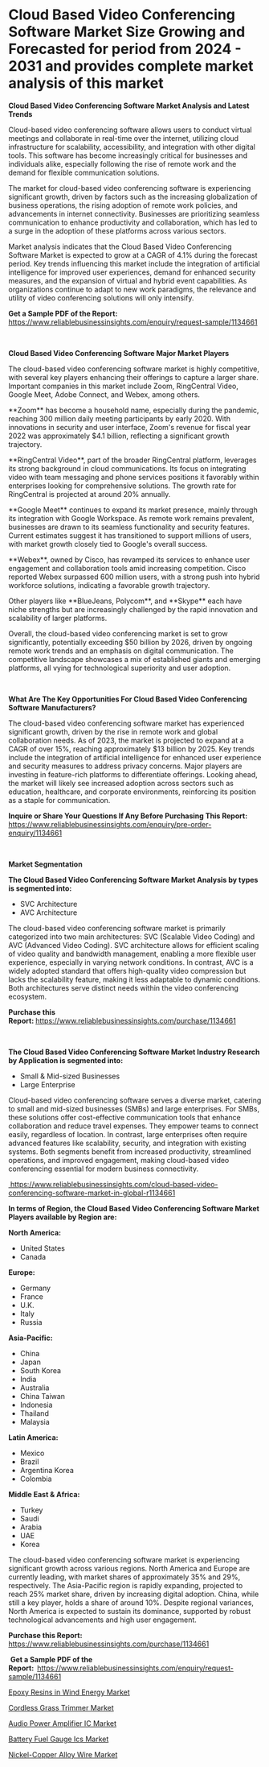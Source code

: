 <p><h1>Cloud Based Video Conferencing Software Market Size Growing and Forecasted for period from 2024 - 2031 and provides complete market analysis of this market</h1></p><p><strong>Cloud Based Video Conferencing Software Market Analysis and Latest Trends</strong></p>
<p><p>Cloud-based video conferencing software allows users to conduct virtual meetings and collaborate in real-time over the internet, utilizing cloud infrastructure for scalability, accessibility, and integration with other digital tools. This software has become increasingly critical for businesses and individuals alike, especially following the rise of remote work and the demand for flexible communication solutions.</p><p>The market for cloud-based video conferencing software is experiencing significant growth, driven by factors such as the increasing globalization of business operations, the rising adoption of remote work policies, and advancements in internet connectivity. Businesses are prioritizing seamless communication to enhance productivity and collaboration, which has led to a surge in the adoption of these platforms across various sectors.</p><p>Market analysis indicates that the Cloud Based Video Conferencing Software Market is expected to grow at a CAGR of 4.1% during the forecast period. Key trends influencing this market include the integration of artificial intelligence for improved user experiences, demand for enhanced security measures, and the expansion of virtual and hybrid event capabilities. As organizations continue to adapt to new work paradigms, the relevance and utility of video conferencing solutions will only intensify.</p></p>
<p><strong>Get a Sample PDF of the Report:&nbsp;</strong> <a href="https://www.reliablebusinessinsights.com/enquiry/request-sample/1134661?utm_campaign=60&utm_medium=2&utm_source=Github&utm_content=ia&utm_term=18122024&utm_id=cloud-based-video-conferencing-software">https://www.reliablebusinessinsights.com/enquiry/request-sample/1134661</a></p>
<p>&nbsp;</p>
<p><strong>Cloud Based Video Conferencing Software Major Market Players</strong></p>
<p><p>The cloud-based video conferencing software market is highly competitive, with several key players enhancing their offerings to capture a larger share. Important companies in this market include Zoom, RingCentral Video, Google Meet, Adobe Connect, and Webex, among others.</p><p>**Zoom** has become a household name, especially during the pandemic, reaching 300 million daily meeting participants by early 2020. With innovations in security and user interface, Zoom's revenue for fiscal year 2022 was approximately $4.1 billion, reflecting a significant growth trajectory.</p><p>**RingCentral Video**, part of the broader RingCentral platform, leverages its strong background in cloud communications. Its focus on integrating video with team messaging and phone services positions it favorably within enterprises looking for comprehensive solutions. The growth rate for RingCentral is projected at around 20% annually.</p><p>**Google Meet** continues to expand its market presence, mainly through its integration with Google Workspace. As remote work remains prevalent, businesses are drawn to its seamless functionality and security features. Current estimates suggest it has transitioned to support millions of users, with market growth closely tied to Google's overall success.</p><p>**Webex**, owned by Cisco, has revamped its services to enhance user engagement and collaboration tools amid increasing competition. Cisco reported Webex surpassed 600 million users, with a strong push into hybrid workforce solutions, indicating a favorable growth trajectory.</p><p>Other players like **BlueJeans, Polycom**, and **Skype** each have niche strengths but are increasingly challenged by the rapid innovation and scalability of larger platforms.</p><p>Overall, the cloud-based video conferencing market is set to grow significantly, potentially exceeding $50 billion by 2026, driven by ongoing remote work trends and an emphasis on digital communication. The competitive landscape showcases a mix of established giants and emerging platforms, all vying for technological superiority and user adoption.</p></p>
<p>&nbsp;</p>
<p><strong>What Are The Key Opportunities For Cloud Based Video Conferencing Software Manufacturers?</strong></p>
<p><p>The cloud-based video conferencing software market has experienced significant growth, driven by the rise in remote work and global collaboration needs. As of 2023, the market is projected to expand at a CAGR of over 15%, reaching approximately $13 billion by 2025. Key trends include the integration of artificial intelligence for enhanced user experience and security measures to address privacy concerns. Major players are investing in feature-rich platforms to differentiate offerings. Looking ahead, the market will likely see increased adoption across sectors such as education, healthcare, and corporate environments, reinforcing its position as a staple for communication.</p></p>
<p><strong>Inquire or Share Your Questions If Any Before Purchasing This Report:</strong> <a href="https://www.reliablebusinessinsights.com/enquiry/pre-order-enquiry/1134661?utm_campaign=60&utm_medium=2&utm_source=Github&utm_content=ia&utm_term=18122024&utm_id=cloud-based-video-conferencing-software">https://www.reliablebusinessinsights.com/enquiry/pre-order-enquiry/1134661</a></p>
<p>&nbsp;</p>
<p><strong>Market Segmentation</strong></p>
<p><strong>The Cloud Based Video Conferencing Software Market Analysis by types is segmented into:</strong></p>
<p><ul><li>SVC Architecture</li><li>AVC Architecture</li></ul></p>
<p><p>The cloud-based video conferencing software market is primarily categorized into two main architectures: SVC (Scalable Video Coding) and AVC (Advanced Video Coding). SVC architecture allows for efficient scaling of video quality and bandwidth management, enabling a more flexible user experience, especially in varying network conditions. In contrast, AVC is a widely adopted standard that offers high-quality video compression but lacks the scalability feature, making it less adaptable to dynamic conditions. Both architectures serve distinct needs within the video conferencing ecosystem.</p></p>
<p><strong>Purchase this Report:&nbsp;</strong><a href="https://www.reliablebusinessinsights.com/purchase/1134661?utm_campaign=60&utm_medium=2&utm_source=Github&utm_content=ia&utm_term=18122024&utm_id=cloud-based-video-conferencing-software">https://www.reliablebusinessinsights.com/purchase/1134661</a></p>
<p>&nbsp;</p>
<p><strong>The Cloud Based Video Conferencing Software Market Industry Research by Application is segmented into:</strong></p>
<p><ul><li>Small & Mid-sized Businesses</li><li>Large Enterprise</li></ul></p>
<p><p>Cloud-based video conferencing software serves a diverse market, catering to small and mid-sized businesses (SMBs) and large enterprises. For SMBs, these solutions offer cost-effective communication tools that enhance collaboration and reduce travel expenses. They empower teams to connect easily, regardless of location. In contrast, large enterprises often require advanced features like scalability, security, and integration with existing systems. Both segments benefit from increased productivity, streamlined operations, and improved engagement, making cloud-based video conferencing essential for modern business connectivity.</p></p>
<p><a href="https://www.reliablebusinessinsights.com/cloud-based-video-conferencing-software-market-in-global-r1134661?utm_campaign=60&utm_medium=2&utm_source=Github&utm_content=ia&utm_term=18122024&utm_id=cloud-based-video-conferencing-software">&nbsp;https://www.reliablebusinessinsights.com/cloud-based-video-conferencing-software-market-in-global-r1134661</a></p>
<p><strong>In terms of Region, the Cloud Based Video Conferencing Software Market Players available by Region are:</strong></p>
<p>
    <p> <strong> North America: </strong>
        <ul>
            <li>United States</li>
            <li>Canada</li>
        </ul>
        </p> 
    <p> <strong> Europe: </strong>
        <ul>
            <li>Germany</li>
            <li>France</li>
            <li>U.K.</li>
            <li>Italy</li>
            <li>Russia</li>
        </ul>
        </p> 
    <p> <strong> Asia-Pacific: </strong>
        <ul>
            <li>China</li>
            <li>Japan</li>
            <li>South Korea</li>
            <li>India</li>
            <li>Australia</li>
            <li>China Taiwan</li>
            <li>Indonesia</li>
            <li>Thailand</li>
            <li>Malaysia</li>
        </ul>
        </p> 
    <p> <strong> Latin America: </strong>
        <ul>
            <li>Mexico</li>
            <li>Brazil</li>
            <li>Argentina Korea</li>
            <li>Colombia</li>
        </ul>
        </p> 
    <p> <strong> Middle East & Africa: </strong>
        <ul>
            <li>Turkey</li>
            <li>Saudi</li>
            <li>Arabia</li>
            <li>UAE</li>
            <li>Korea</li>
        </ul>
    </p>
    </p>
<p><p>The cloud-based video conferencing software market is experiencing significant growth across various regions. North America and Europe are currently leading, with market shares of approximately 35% and 29%, respectively. The Asia-Pacific region is rapidly expanding, projected to reach 25% market share, driven by increasing digital adoption. China, while still a key player, holds a share of around 10%. Despite regional variances, North America is expected to sustain its dominance, supported by robust technological advancements and high user engagement.</p></p>
<p><strong>Purchase this Report: </strong><a href="https://www.reliablebusinessinsights.com/purchase/1134661?utm_campaign=60&utm_medium=2&utm_source=Github&utm_content=ia&utm_term=18122024&utm_id=cloud-based-video-conferencing-software">https://www.reliablebusinessinsights.com/purchase/1134661</a></p>
<p>&nbsp;<strong>Get a Sample PDF of the Report:&nbsp;&nbsp;</strong><a href="https://www.reliablebusinessinsights.com/enquiry/request-sample/1134661?utm_campaign=60&utm_medium=2&utm_source=Github&utm_content=ia&utm_term=18122024&utm_id=cloud-based-video-conferencing-software">https://www.reliablebusinessinsights.com/enquiry/request-sample/1134661</a></p>
<p><strong></strong></p>
<p><p><a href="https://github.com/FahadAhmed223/Market-Research-Report-List-1/blob/main/epoxy-resins-in-wind-energy-market.md?utm_campaign=60&utm_medium=2&utm_source=Github&utm_content=ia&utm_term=18122024&utm_id=cloud-based-video-conferencing-software">Epoxy Resins in Wind Energy Market</a></p><p><a href="https://www.linkedin.com/pulse/revenue-growth-forecast-cordless-grass-trimmer-market-143-qctef?utm_campaign=60&utm_medium=2&utm_source=Github&utm_content=ia&utm_term=18122024&utm_id=cloud-based-video-conferencing-software">Cordless Grass Trimmer Market</a></p><p><a href="https://www.linkedin.com/pulse/audio-power-amplifier-ic-market-trend-expected-grow-rapidly-xsf8e?utm_campaign=60&utm_medium=2&utm_source=Github&utm_content=ia&utm_term=18122024&utm_id=cloud-based-video-conferencing-software">Audio Power Amplifier IC Market</a></p><p><a href="https://www.linkedin.com/pulse/market-dynamics-battery-fuel-gauge-ics-key-trends-macroeconomic-m94ce?utm_campaign=60&utm_medium=2&utm_source=Github&utm_content=ia&utm_term=18122024&utm_id=cloud-based-video-conferencing-software">Battery Fuel Gauge Ics Market</a></p><p><a href="https://github.com/NargisHussain432/Market-Research-Report-List-1/blob/main/nickel-copper-alloy-wire-market.md?utm_campaign=60&utm_medium=2&utm_source=Github&utm_content=ia&utm_term=18122024&utm_id=cloud-based-video-conferencing-software">Nickel-Copper Alloy Wire Market</a></p></p>